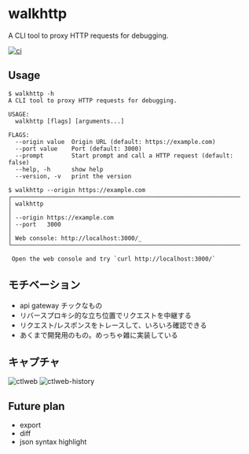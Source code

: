 # walkhttp
A CLI tool to proxy HTTP requests for debugging.

[![ci](https://github.com/enuesaa/walkhttp/actions/workflows/ci.yaml/badge.svg)](https://github.com/enuesaa/walkhttp/actions/workflows/ci.yaml)

## Usage
```console
$ walkhttp -h
A CLI tool to proxy HTTP requests for debugging.

USAGE:
  walkhttp [flags] [arguments...]

FLAGS:
  --origin value  Origin URL (default: https://example.com)
  --port value    Port (default: 3000)
  --prompt        Start prompt and call a HTTP request (default: false)
  --help, -h      show help
  --version, -v   print the version

$ walkhttp --origin https://example.com
┌─────────────────────────────────────────────────────────────────
│ walkhttp
│
│ --origin https://example.com
│ --port   3000
│
│ Web console: http://localhost:3000/_
└─────────────────────────────────────────────────────────────────

 Open the web console and try `curl http://localhost:3000/`
```

## モチベーション
- api gateway チックなもの
- リバースプロキシ的な立ち位置でリクエストを中継する
- リクエスト/レスポンスをトレースして、いろいろ確認できる
- あくまで開発用のもの。めっちゃ雑に実装している

## キャプチャ
![ctlweb](./docs/ctlweb.png)
![ctlweb-history](./docs/ctlweb-history.png)

## Future plan
- export
- diff
- json syntax highlight
